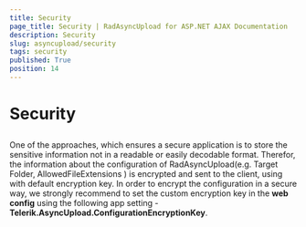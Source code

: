 ```yaml
---
title: Security
page_title: Security | RadAsyncUpload for ASP.NET AJAX Documentation
description: Security
slug: asyncupload/security
tags: security
published: True
position: 14
---
```


# Security



## 

One of the approaches, which ensures a secure application is to store the sensitive information not in a readable or easily decodable format. Therefor, the information about the configuration of RadAsyncUpload(e.g. Target Folder, AllowedFileExtensions ) is encrypted and sent to the client, using with default encryption key. In order to encrypt the configuration in a secure way, we strongly recommend to set the custom encryption key in the **web config** using the following app setting -**Telerik.AsyncUpload.ConfigurationEncryptionKey**.
